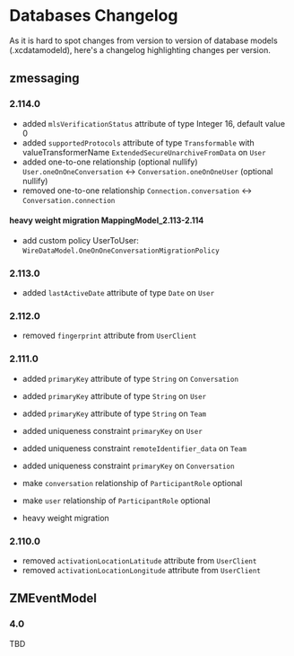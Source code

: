 # Databases Changelog

As it is hard to spot changes from version to version of database models (.xcdatamodeld), here's a changelog highlighting changes per version.

## zmessaging

### 2.114.0

* added `mlsVerificationStatus` attribute of type Integer 16, default value 0
* added `supportedProtocols` attribute of type `Transformable` with valueTransformerName `ExtendedSecureUnarchiveFromData` on `User`
* added one-to-one relationship (optional nullify) `User.oneOnOneConversation` <-> `Conversation.oneOnOneUser` (optional nullify)
* removed one-to-one relationship `Connection.conversation` <-> `Conversation.connection`



#### heavy weight migration MappingModel_2.113-2.114

* add custom policy UserToUser: `WireDataModel.OneOnOneConversationMigrationPolicy`

### 2.113.0

* added `lastActiveDate` attribute of type `Date` on `User`

### 2.112.0

* removed `fingerprint` attribute from `UserClient`

### 2.111.0

* added `primaryKey` attribute of type `String` on `Conversation`
* added `primaryKey` attribute of type `String` on `User`
* added `primaryKey` attribute of type `String` on `Team`
* added uniqueness constraint `primaryKey` on `User`
* added uniqueness constraint `remoteIdentifier_data` on `Team`
* added uniqueness constraint `primaryKey` on `Conversation`
* make `conversation` relationship of `ParticipantRole` optional 
* make `user` relationship of `ParticipantRole` optional

* heavy weight migration 

### 2.110.0

* removed `activationLocationLatitude` attribute from `UserClient`
* removed `activationLocationLongitude` attribute from `UserClient`
 
## ZMEventModel

### 4.0

TBD

